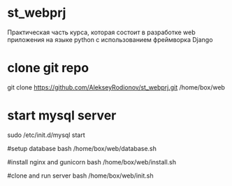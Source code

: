 # st_webprj
Практическая часть курса, которая состоит в разработке web приложения на языке python c использованием фреймворка Django

# clone git repo
git clone https://github.com/AlekseyRodionov/st_webprj.git /home/box/web

# start mysql server
sudo /etc/init.d/mysql start

#setup database
bash /home/box/web/database.sh

#install nginx and gunicorn
bash /home/box/web/install.sh

#clone and run server
bash /home/box/web/init.sh
